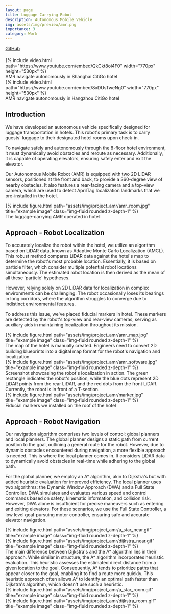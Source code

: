 ```yaml
---
layout: page
title: Luggage Carrying Robot 
description: Autonomous Mobile Vehicle
img: assets/img/preview/amr.png
importance: 3
category: Work
---
```


<!-- hyperlink icon  -->
<div class="row" style="margin-bottom: 20px;">
    <!-- github icon -->
    <div class="col-sm mt-3 mt-md-0 text-center">
        <div class="icon-with-text">
            <a href="https://github.com/KenYu910645/lucky_navi" target="_blank" rel="noopener noreferrer">
            <span class="icon-text h3">GitHub</span>
            <i class="fa-brands fa-github h3"></i></a>
        </div>
    </div>
</div>

<!-- youtube  -->
<div class="row justify-content-sm-center">
    <div class="col-sm-12">
        {% include video.html path="https://www.youtube.com/embed/QkCkt8oi4F0" width="770px" height="530px" %}
    </div>
</div>
<div class="caption">
    AMR navigate autonomously in Shanghai CitiGo hotel
</div>

<div class="row justify-content-sm-center">
    <div class="col-sm-12">
        {% include video.html path="https://www.youtube.com/embed/8xDUsTweNg0" width="770px" height="530px" %}
    </div>
</div>
<div class="caption">
    AMR navigate autonomously in Hangzhou CitiGo hotel
</div>

## Introduction
We have developed an autonomous vehicle specifically designed for luggage transportation in hotels. This robot's primary task is to carry guests' luggage to their designated hotel rooms upon check-in.

To navigate safely and autonomously through the 8-floor hotel environment, it must dynamically avoid obstacles and reroute as necessary. Additionally, it is capable of operating elevators, ensuring safely enter and exit the elevator.

Our Autonomous Mobile Robot (AMR) is equipped with two 2D LiDAR sensors, positioned at the front and back, to provide a 360-degree view of nearby obstacles. It also features a rear-facing camera and a top-view camera, which are used to detect AprilTag localization landmarks that we pre-installed in the hotel.

<div class="row justify-content-sm-center">
    <div class="col-sm-6 mt-3 mt-md-0">
        {% include figure.html path="assets/img/project_amr/amr_room.jpg" title="example image" class="img-fluid rounded z-depth-1" %}
    </div>
</div>
<div class="caption">
    The luggage-carrying AMR operated in hotel
</div>

## Approach - Robot Localization 

To accurately localize the robot within the hotel, we utilize an algorithm based on LiDAR data, known as Adaptive Monte Carlo Localization (AMCL). This robust method compares LiDAR data against the hotel's map to determine the robot's most probable location. Essentially, it is based on particle filter, which consider multiple potential robot locations simultaneously. The estimated robot location is then derived as the mean of all these 'particle' hypotheses.

However, relying solely on 2D LiDAR data for localization in complex environments can be challenging. The robot occasionally loses its bearings in long corridors, where the algorithm struggles to converge due to indistinct environmental features.

To address this issue, we've placed fiducial markers in hotel. These markers are detected by the robot's top-view and rear-view cameras, serving as auxiliary aids in maintaining localization throughout its mission.

<div class="row justify-content-sm-center">
    <div class="col-sm-6 mt-3 mt-md-0">
        {% include figure.html path="assets/img/project_amr/amr_map.jpg" title="example image" class="img-fluid rounded z-depth-1" %}
    </div>
</div>
<div class="caption">
    The map of the hotel is manually created. Engineers need to convert 2D building blueprints into a digital map format for the robot's navigation and localization.
</div>

<div class="row justify-content-sm-center">
    <div class="col-sm-6 mt-3 mt-md-0">
        {% include figure.html path="assets/img/project_amr/amr_software.jpg" title="example image" class="img-fluid rounded z-depth-1" %}
    </div>
</div>
<div class="caption">
    Screenshot showcasing the robot's localization in action. The green rectangle indicates the robot's position, while the blue dots represent 2D LiDAR points from the rear LiDAR, and the red dots from the front LiDAR. Currently, the robot is in front of a T-section.
</div>

<div class="row justify-content-sm-center">
    <div class="col-sm-6 mt-3 mt-md-0">
        {% include figure.html path="assets/img/project_amr/marker.jpg" title="example image" class="img-fluid rounded z-depth-1" %}
    </div>
</div>
<div class="caption">
    Fiducial markers we installed on the roof of the hotel
</div>


## Approach - Robot Navigation 

Our navigation algorithm comprises two levels of control: global planners and local planners. The global planner designs a static path from current position to the goal, outlining a general route for the robot. However, due to dynamic obstacles encountered during navigation, a more flexible approach is needed. This is where the local planner comes in. It considers LiDAR data to dynamically avoid obstacles in real-time while adhering to the global path.

For the global planner, we employ an A* algorithm, akin to Dijkstra's but with added heuristic evaluation for improved efficiency. The local planner uses two algorithms: the Dynamic Window Approach (DWA) and a Full State Controller. DWA simulates and evaluates various speed and control commands based on safety, kinematic information, and collision risk. However, DWA alone is insufficient for precise maneuvers such as entering and exiting elevators. For these scenarios, we use the Full State Controller, a low level goal-pursuing motor controller, ensuring safe and accurate elevator navigation.

<div class="row justify-content-sm-center">
    <div class="col-sm-6 mt-3 mt-md-0">
        {% include figure.html path="assets/img/project_amr/a_star_near.gif" title="example image" class="img-fluid rounded z-depth-1" %}
    </div>
    <div class="col-sm-6 mt-3 mt-md-0">
        {% include figure.html path="assets/img/project_amr/dijkstra_near.gif" title="example image" class="img-fluid rounded z-depth-1" %}
    </div>
</div>
<div class="caption">
    The main difference between Dijkstra's and the A* algorithm lies in their approach. While similar in structure, the A* algorithm incorporates heuristic evaluation. This heuristic assesses the estimated direct distance from a given location to the goal. Consequently, A* tends to prioritize paths that appear closer to the goal, enabling it to find a route more quickly. This heuristic approach often allows A* to identify an optimal path faster than Dijkstra's algorithm, which doesn't use such a heuristic.
</div>

<div class="row justify-content-sm-center">
    <div class="col-sm-6 mt-3 mt-md-0">
        {% include figure.html path="assets/img/project_amr/a_star_room.gif" title="example image" class="img-fluid rounded z-depth-1" %}
    </div>
    <div class="col-sm-6 mt-3 mt-md-0">
        {% include figure.html path="assets/img/project_amr/dijkstra_room.gif" title="example image" class="img-fluid rounded z-depth-1" %}
    </div>
</div>